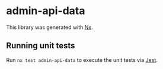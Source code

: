 # admin-api-data

This library was generated with [Nx](https://nx.dev).

## Running unit tests

Run `nx test admin-api-data` to execute the unit tests via [Jest](https://jestjs.io).
